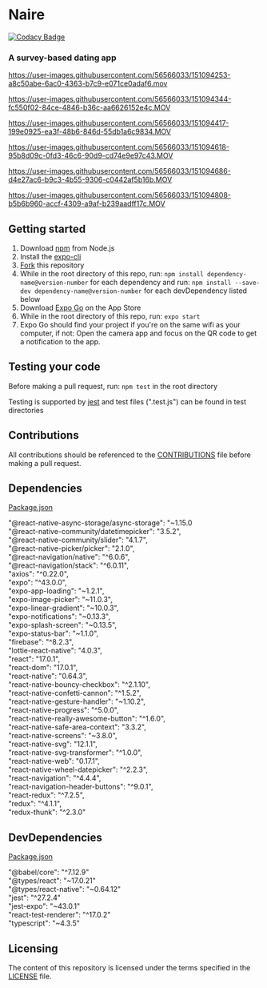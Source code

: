 # Naire

[![Codacy Badge](https://api.codacy.com/project/badge/Grade/29cc94176c21435ba28e91fb50e51137)](https://app.codacy.com/gh/cwnicoletti/Naire?utm_source=github.com&utm_medium=referral&utm_content=cwnicoletti/Naire&utm_campaign=Badge_Grade_Settings)

### A survey-based dating app

https://user-images.githubusercontent.com/56566033/151094253-a8c50abe-6ac0-4363-b7c9-e071ce0adaf6.mov

https://user-images.githubusercontent.com/56566033/151094344-fc550f02-84ce-4846-b36c-aa6626152e4c.MOV

https://user-images.githubusercontent.com/56566033/151094417-199e0925-ea3f-48b6-846d-55db1a6c9834.MOV

https://user-images.githubusercontent.com/56566033/151094618-95b8d09c-0fd3-46c6-90d9-cd74e9e97c43.MOV

https://user-images.githubusercontent.com/56566033/151094686-d4e27ac6-b9c3-4b55-9306-c0442af5b16b.MOV

https://user-images.githubusercontent.com/56566033/151094808-b5b6b960-accf-4309-a9af-b239aadff17c.MOV

## Getting started

1.  Download [npm](https://www.npmjs.com/get-npm) from Node.js
2.  Install the [expo-cli](https://docs.expo.io/)
3.  [Fork](https://docs.github.com/en/github/getting-started-with-github/fork-a-repo) this repository
4.  While in the root directory of this repo, run: `npm install dependency-name@version-number` for each dependency and run: `npm install --save-dev dependency-name@version-number` for each devDependency listed below
5.  Download [Expo Go](https://apps.apple.com/us/app/expo-go/id982107779) on the App Store
6.  While in the root directory of this repo, run: `expo start`
7.  Expo Go should find your project if you're on the same wifi as your computer, if not: Open the camera app and focus on the QR code to get a notification to the app.

## Testing your code

Before making a pull request, run: `npm test` in the root directory

Testing is supported by [jest](https://jestjs.io/) and test files (".test.js") can be found in test directories

## Contributions
All contributions should be referenced to the [CONTRIBUTIONS](https://github.com/cwnicoletti/Naire/blob/main/CONTRIBUTING.md) file before making a pull request.

## Dependencies
[Package.json](https://github.com/cwnicoletti/Naire/blob/main/package.json)

"@react-native-async-storage/async-storage": "~1.15.0<br />
"@react-native-community/datetimepicker": "3.5.2",<br />
"@react-native-community/slider": "4.1.7",<br />
"@react-native-picker/picker": "2.1.0",<br />
"@react-navigation/native": "^6.0.6",<br />
"@react-navigation/stack": "^6.0.11",<br />
"axios": "^0.22.0",<br />
"expo": "^43.0.0",<br />
"expo-app-loading": "~1.2.1",<br />
"expo-image-picker": "~11.0.3",<br />
"expo-linear-gradient": "~10.0.3",<br />
"expo-notifications": "~0.13.3",<br />
"expo-splash-screen": "~0.13.5",<br />
"expo-status-bar": "~1.1.0",<br />
"firebase": "^8.2.3",<br />
"lottie-react-native": "4.0.3",<br />
"react": "17.0.1",<br />
"react-dom": "17.0.1",<br />
"react-native": "0.64.3",<br />
"react-native-bouncy-checkbox": "^2.1.10",<br />
"react-native-confetti-cannon": "^1.5.2",<br />
"react-native-gesture-handler": "~1.10.2",<br />
"react-native-progress": "^5.0.0",<br />
"react-native-really-awesome-button": "^1.6.0",<br />
"react-native-safe-area-context": "3.3.2",<br />
"react-native-screens": "~3.8.0",<br />
"react-native-svg": "12.1.1",<br />
"react-native-svg-transformer": "^1.0.0",<br />
"react-native-web": "0.17.1",<br />
"react-native-wheel-datepicker": "^2.2.3",<br />
"react-navigation": "^4.4.4",<br />
"react-navigation-header-buttons": "^9.0.1",<br />
"react-redux": "^7.2.5",<br />
"redux": "^4.1.1",<br />
"redux-thunk": "^2.3.0"<br />

## DevDependencies
[Package.json](https://github.com/cwnicoletti/Naire/blob/main/package.json)

"@babel/core": "^7.12.9"<br />
"@types/react": "~17.0.21"<br />
"@types/react-native": "~0.64.12"<br />
"jest": "^27.2.4"<br />
"jest-expo": "~43.0.1"<br />
"react-test-renderer": "^17.0.2"<br />
"typescript": "~4.3.5"<br />

## Licensing
The content of this repository is licensed under the terms specified in the [LICENSE](https://github.com/christiannicoletti/Naire/blob/master/LICENSE) file.
